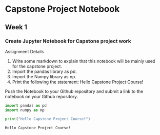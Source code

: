 
# Capstone Project Notebook

## Week 1

### Create Jupyter Notebook for Capstone project work

Assignment Details
     
1. Write some markdown to explain that this notebook will be mainly used for the capstone project.
1. Import the pandas library as pd.
2. Import the Numpy library as np.
3. Print the following the statement: Hello Capstone Project Course!

Push the Notebook to your Github repository and submit a link to the notebook on your Github repository.


```python
import pandas as pd
import numpy as np
```


```python
print("Hello Capstone Project Course!")

```

    Hello Capstone Project Course!


